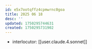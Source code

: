 ```yaml
---
id: e5x7ootqffz4cpmwrnc0goa
title: 2025 06 18
desc: ''
updated: 1750295744631
created: 1750295731902
---
```


- interlocutor: [[user.claude.4.sonnet]]

